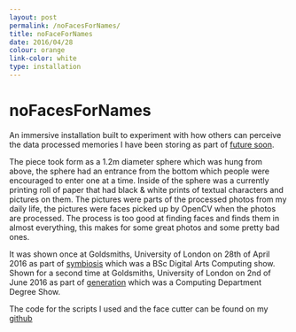 ```yaml
---
layout: post
permalink: /noFacesForNames/
title: noFaceForNames
date: 2016/04/28
colour: orange
link-color: white
type: installation
---
```


# noFacesForNames

An immersive installation built to experiment with how others can perceive the data processed memories I have been storing as part of [future soon](/future-soon/).

The piece took form as a 1.2m diameter sphere which was hung from above, the sphere had an entrance from the bottom which people were encouraged to enter one at a time. Inside of the sphere was a currently printing roll of paper that had black & white prints of textual characters and pictures on them. The pictures were parts of the processed photos from my daily life, the pictures were faces picked up by OpenCV when the photos are processed. The process is too good at finding faces and finds them in almost everything, this makes for some great photos and some pretty bad ones.

It was shown once at Goldsmiths, University of London on 28th of April 2016 as part of [symbiosis](http://symbiosis.me/) which was a BSc Digital Arts Computing show.
Shown for a second time at Goldsmiths, University of London on 2nd of June 2016 as part of [generation](https://goldgeneration2016.org/) which was a Computing Department Degree Show.

The code for the scripts I used and the face cutter can be found on my [github](https://github.com/ixt/NoFacesForNames)
